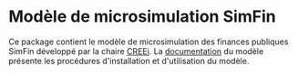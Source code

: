 # Modèle de microsimulation SimFin

Ce package contient le modèle de microsimulation des finances publiques SimFin développé par la chaire [CREEi](http://www.creei.ca). La [documentation](https://creei-models.github.io/simfin) du modèle présente les procédures d'installation et d'utilisation du modèle.
